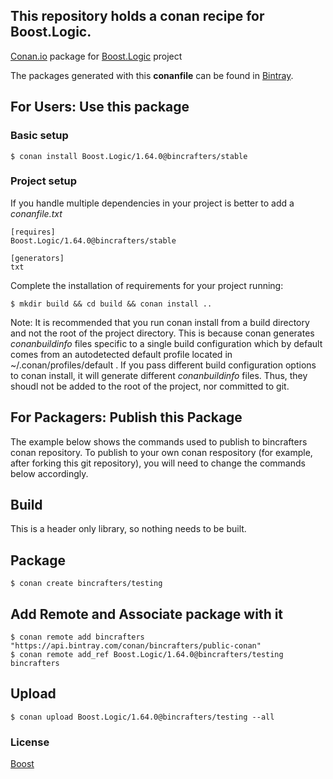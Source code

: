 ## This repository holds a conan recipe for Boost.Logic.

[Conan.io](https://conan.io) package for [Boost.Logic](https://github.com/Boostorg/Logic) project

The packages generated with this **conanfile** can be found in [Bintray](https://bintray.com/bincrafters/conan-public/Boost.Logic%3Abincrafters).

## For Users: Use this package

### Basic setup

    $ conan install Boost.Logic/1.64.0@bincrafters/stable

### Project setup

If you handle multiple dependencies in your project is better to add a *conanfile.txt*

    [requires]
    Boost.Logic/1.64.0@bincrafters/stable

    [generators]
    txt

Complete the installation of requirements for your project running:</small></span>

    $ mkdir build && cd build && conan install ..
	
Note: It is recommended that you run conan install from a build directory and not the root of the project directory.  This is because conan generates *conanbuildinfo* files specific to a single build configuration which by default comes from an autodetected default profile located in ~/.conan/profiles/default .  If you pass different build configuration options to conan install, it will generate different *conanbuildinfo* files.  Thus, they shoudl not be added to the root of the project, nor committed to git. 

## For Packagers: Publish this Package

The example below shows the commands used to publish to bincrafters conan repository. To publish to your own conan respository (for example, after forking this git repository), you will need to change the commands below accordingly. 

## Build  

This is a header only library, so nothing needs to be built.

## Package 

    $ conan create bincrafters/testing
	
## Add Remote and Associate package with it

	$ conan remote add bincrafters "https://api.bintray.com/conan/bincrafters/public-conan"
	$ conan remote add_ref Boost.Logic/1.64.0@bincrafters/testing bincrafters

## Upload

    $ conan upload Boost.Logic/1.64.0@bincrafters/testing --all

### License
[Boost](LICENSE)

